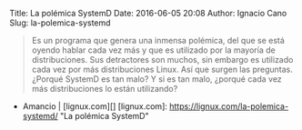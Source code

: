 Title: La polémica SystemD
Date: 2016-06-05 20:08
Author: Ignacio Cano
Slug: la-polemica-systemd

> Es un programa que genera una inmensa polémica, del que se está oyendo
> hablar cada vez más y que es utilizado por la mayoría de
> distribuciones. Sus detractores son muchos, sin embargo es utilizado cada
> vez por más distribuciones Linux. Así que surgen las preguntas. ¿Porqué
> SystemD es tan malo? Y si es tan malo, ¿porqué cada vez más distribuciones
> lo están utilizando?

- Amancio | [lignux.com][]
  [lignux.com]: https://lignux.com/la-polemica-systemd/
    "La polémica SystemD"
